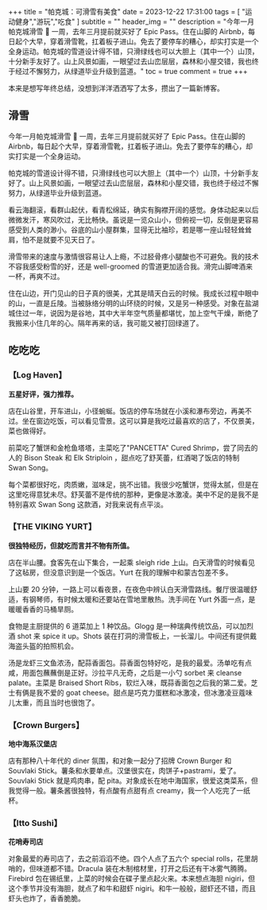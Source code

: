 +++
title = "帕克城：可滑雪有美食"
date = 2023-12-22 17:31:00
tags = [
    "运动健身","游玩","吃食"
]
subtitle = ""
header_img = ""
description = "今年一月帕克城滑雪 🎿 一周，去年三月提前就买好了 Epic Pass。住在山脚的 Airbnb，每日起个大早，穿着滑雪靴，扛着板子进山。免去了要停车的糟心，却实打实是一个全身运动。帕克城的雪道设计得不错，只滑绿线也可以大胆上（其中一个）山顶，十分新手友好了。山上风景如画，一眼望过去山峦层层，森林和小屋交错，我也终于经过不懈努力，从绿道毕业升级到蓝道。"
toc = true
comment = true
+++

本来是想写年终总结，没想到洋洋洒洒写了太多，攒出了一篇新博客。

## 滑雪

今年一月帕克城滑雪 🎿 一周，去年三月提前就买好了 Epic Pass。住在山脚的 Airbnb，每日起个大早，穿着滑雪靴，扛着板子进山。免去了要停车的糟心，却实打实是一个全身运动。

帕克城的雪道设计得不错，只滑绿线也可以大胆上（其中一个）山顶，十分新手友好了。山上风景如画，一眼望过去山峦层层，森林和小屋交错，我也终于经过不懈努力，从绿道毕业升级到蓝道。

看云海翻滚，看群山起伏，看青松绵延，确实有胸襟开阔的感觉。身体动起来以后微微发汗，寒风吹过，无比畅快。虽说是一览众山小，但俯视一切，反倒是更容易感受到人类的渺小。谷底的山小屋群集，显得无比袖珍，若是哪一座山轻轻耸耸肩，怕不是就要不见天日了。

滑雪带来的速度与激情很容易让人上瘾，不过胫骨疼小腿酸也不可避免。我的技术不容我感受粉雪的好，还是 well-groomed 的雪道更加适合我。滑完山脚啤酒来一杯，再爽不过。

住在山边，开门见山的日子真的很美，尤其是晴天白云的时候。我成长过程中眼中的山，一直是丘陵。当被脉络分明的山环绕的时候，又是另一种感受。对象在盐湖城住过一年，说因为是谷地，其中大半年空气质量都堪忧，加上空气干燥，断绝了我搬来小住几年的心。隔年再来的话，我可能又被打回绿道了。

## **吃吃吃**

### 【Log Haven】

**五星好评，强力推荐。**

店在山谷里，开车进山，小径蜿蜒。饭店的停车场就在小溪和瀑布旁边，再美不过。坐在窗边吃饭，可以看见雪景。这可以算是我吃过最喜欢的店了，不仅景美，菜也做得好。

前菜吃了蟹饼和金枪鱼塔塔，主菜吃了"PANCETTA" Cured Shrimp，尝了同去的人的 Bison Steak 和 Elk Striploin ，甜点吃了舒芙蕾，红酒喝了饭店的特制 Swan Song。

每个菜都很好吃，肉质嫩，滋味足，挑不出错。我很少吃蟹饼，觉得太腻，但是在这里吃得意犹未尽。舒芙蕾不是传统的那种，更像是冰激凌。美中不足的是我不是特别喜欢 Swan Song 这款酒，对我来说有点平淡。

### 【THE VIKING YURT】

**很独特经历，但就吃而言并不物有所值。**

店在半山腰。食客先在山下集合，一起乘 sleigh ride 上山。白天滑雪的时候看见了这毡房，但没意识到是一个饭店。Yurt 在我的理解中和蒙古包差不多。

上山要 20 分钟，一路上可以看夜景，在夜色中辨认白天滑雪路线。餐厅很温暖舒适，有钢琴师，有时候太暖和还要站在雪地里散热。洗手间在 Yurt 外面一点，是暖暖香香的马桶旱厕。

食物是主厨提供的 6 道菜加上 1 种饮品。Glogg 是一种瑞典传统饮品，可以加烈酒 shot 来 spice it up。Shots 装在打洞的滑雪板上，一长溜儿。中间还有提供戴海盗头盔的拍照机会。

汤是龙虾三文鱼浓汤，配蒜香面包。蒜香面包特好吃，是我的最爱。汤单吃有点咸，用面包蘸蘸倒是正好。沙拉平凡无奇，之后是一小勺 sorbet 来 cleanse palate。主菜是 Braised Short Ribs，软烂入味，既蒜香面包之后我的第二爱。芝士有俩是我不爱的 goat cheese。甜点是巧克力蛋糕和冰激凌，但冰激凌豆蔻味儿太重，而且当时也很饱了。

### 【Crown Burgers】

**地中海系汉堡店**

店有那种八十年代的 diner 氛围，和对象一起分了招牌 Crown Burger 和 Souvlaki Stick。薯条和水要单点。汉堡很实在，肉饼子+pastrami，爱了。Souvlaki Stick 就是鸡肉串，配 pita。对象成长在地中海国家，很爱这类菜系，但我觉得一般。薯条酱很独特，有点酸有点甜有点 creamy，我一个人吃完了一纸杯。

### 【Itto Sushi】

**花哨寿司店**

对象最爱的寿司店了，去之前滔滔不绝。四个人点了五六个 special rolls，花里胡哨的，但味道都不错。Dracula 装在木制棺材里，打开之后还有干冰雾气腾腾。Firebird 包在锡纸里，上菜的时候会在碟子里点起火来。本来想点海胆 nigiri，但这个季节并没有海胆，就点了和牛和甜虾 nigiri。和牛一般般，甜虾还不错，而且虾头也炸了，香香脆脆。
